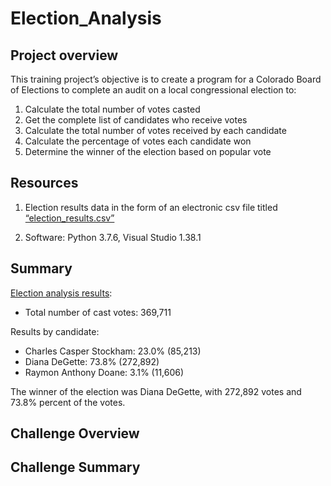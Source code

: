 # Election_Analysis
## Project overview

This training project’s objective is to create a program for a Colorado Board of Elections to complete an audit on a local congressional election to:

1. Calculate the total number of votes casted
2. Get the complete list of candidates who receive votes
3. Calculate the total number of votes received by each candidate
4. Calculate the percentage of votes each candidate won
5. Determine the winner of the election based on popular vote

## Resources 

1. Election results data in the form of an electronic csv file titled [“election_results.csv”]( https://github.com/serpaulus/Election_Analysis/blob/main/Resources/election_results.csv)

2. Software: Python 3.7.6, Visual Studio 1.38.1

## Summary

[Election analysis results]( https://github.com/serpaulus/Election_Analysis/blob/main/analysis/election_analysis.txt):
- Total number of cast votes: 369,711

Results by candidate:

- Charles Casper Stockham: 23.0% (85,213)
- Diana DeGette: 73.8% (272,892)
- Raymon Anthony Doane: 3.1% (11,606)

The winner of the election was Diana DeGette, with 272,892 votes and 73.8% percent of the votes.

## Challenge Overview 

## Challenge Summary
